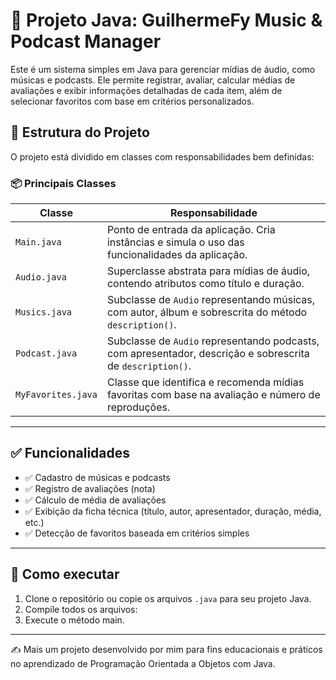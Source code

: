 # 🎵 Projeto Java: GuilhermeFy Music & Podcast Manager

Este é um sistema simples em Java para gerenciar mídias de áudio, como músicas e podcasts. Ele permite registrar, avaliar, calcular médias de avaliações e exibir informações detalhadas de cada item, além de selecionar favoritos com base em critérios personalizados.

## 📁 Estrutura do Projeto

O projeto está dividido em classes com responsabilidades bem definidas:

### 📦 Principais Classes

| Classe         | Responsabilidade                                                                 |
|----------------|-----------------------------------------------------------------------------------|
| `Main.java`    | Ponto de entrada da aplicação. Cria instâncias e simula o uso das funcionalidades da aplicação. |
| `Audio.java`   | Superclasse abstrata para mídias de áudio, contendo atributos como título e duração. |
| `Musics.java`  | Subclasse de `Audio` representando músicas, com autor, álbum e sobrescrita do método `description()`. |
| `Podcast.java` | Subclasse de `Audio` representando podcasts, com apresentador, descrição e sobrescrita de `description()`. |
| `MyFavorites.java` | Classe que identifica e recomenda mídias favoritas com base na avaliação e número de reproduções. |

---

## ✅ Funcionalidades

- ✅ Cadastro de músicas e podcasts
- ✅ Registro de avaliações (nota)
- ✅ Cálculo de média de avaliações
- ✅ Exibição da ficha técnica (título, autor, apresentador, duração, média, etc.)
- ✅ Detecção de favoritos baseada em critérios simples

---

## 🚀 Como executar

1. Clone o repositório ou copie os arquivos `.java` para seu projeto Java.
2. Compile todos os arquivos:
3. Execute o método main.
---
✍️ Mais um projeto desenvolvido por mim para fins educacionais e práticos no aprendizado de Programação Orientada a Objetos com Java.
